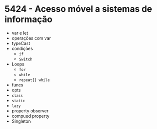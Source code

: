 # 5424 - Acesso móvel a sistemas de informação

* var e let
* operações com var
* typeCast
* condições
  * `if`
  * `Switch`
* Loops
  * `for`
  * `while`
  * `repeat{} while`
*  funcs
*  opts
*  `class`
 * `static`
 * `lazy`
 * property observer
 * compued property
 * Singleton
